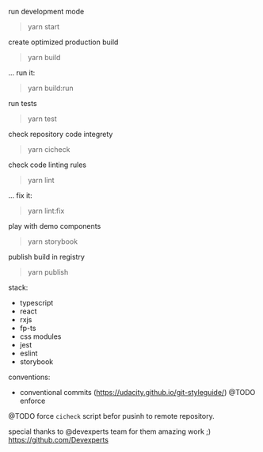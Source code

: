 run development mode
 > yarn start

 create optimized production build

 > yarn build

... run it:
  > yarn build:run



 run tests

 > yarn test



 check repository code integrety

 > yarn cicheck



 check code linting rules

 > yarn lint
 
 ... fix it:

 > yarn lint:fix


play with demo components

 > yarn storybook

publish build in registry

 > yarn publish


stack:
 - typescript
 - react
 - rxjs
 - fp-ts
 - css modules
 - jest
 - eslint
 - storybook



conventions:
 - conventional commits (https://udacity.github.io/git-styleguide/) @TODO enforce 


 @TODO force `cicheck` script befor pusinh to remote repository.

 special thanks to @devexperts team for them amazing work ;)
 https://github.com/Devexperts
 